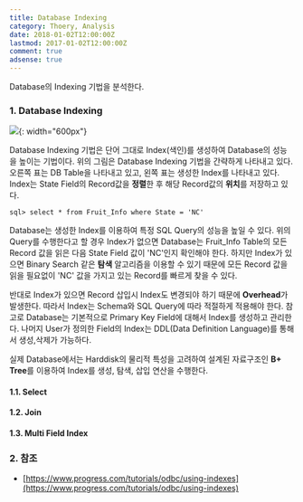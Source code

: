 ```yaml
---
title: Database Indexing
category: Thoery, Analysis
date: 2018-01-02T12:00:00Z
lastmod: 2017-01-02T12:00:00Z
comment: true
adsense: true
---
```


Database의 Indexing 기법을 분석한다.

### 1. Database Indexing

![]({{site.baseurl}}/images/theory_analysis/Database_Indexing/Database_Indexing.PNG){: width="600px"}

Database Indexing 기법은 단어 그대로 Index(색인)를 생성하여 Database의 성능을 높이는 기법이다. 위의 그림은 Database Indexing 기법을 간략하게 나타내고 있다. 오른쪽 표는 DB Table을 나타내고 있고, 왼쪽 표는 생성한 Index를 나타내고 있다. Index는 State Field의 Record값을 **정렬**한 후 해당 Record값의 **위치**를 저장하고 있다.

~~~
sql> select * from Fruit_Info where State = 'NC'
~~~

Database는 생성한 Index를 이용하여 특정 SQL Query의 성능을 높일 수 있다. 위의 Query를 수행한다고 할 경우 Index가 없으면 Database는 Fruit_Info Table의 모든 Record 값을 읽은 다음 State Field 값이 'NC'인지 확인해야 한다. 하지만 Index가 있으면 Binary Search 같은 **탐색** 알고리즘을 이용할 수 있기 때문에 모든 Record 값을 읽을 필요없이 'NC' 값을 가지고 있는 Record를 빠르게 찾을 수 있다.

반대로 Index가 있으면 Record 삽입시 Index도 변경되야 하기 때문에 **Overhead**가 발생한다. 따라서 Index는 Schema와 SQL Query에 따라 적절하게 적용해야 한다. 참고로 Database는 기본적으로 Primary Key Field에 대해서 Index를 생성하고 관리한다. 나머지 User가 정의한 Field의 Index는 DDL(Data Definition Language)를 통해서 생성,삭제가 가능하다.

실제 Database에서는 Harddisk의 물리적 특성을 고려하여 설계된 자료구조인 **B+ Tree**를 이용하여 Index를 생성, 탐색, 삽입 연산을 수행한다.

#### 1.1. Select

#### 1.2. Join

#### 1.3. Multi Field Index

### 2. 참조

* [https://www.progress.com/tutorials/odbc/using-indexes](https://www.progress.com/tutorials/odbc/using-indexes)
